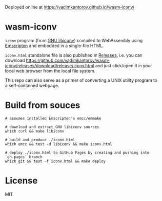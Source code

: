 Deployed online at https://vadimkantorov.github.io/wasm-iconv/

# wasm-iconv
`iconv` program (from [GNU libiconv](https://www.gnu.org/software/libiconv)) compiled to WebAssembly using [Emscripten](https://github.com/emscripten-core/emscripten) and embedded in a single-file HTML.

`iconv.html` standalone file is also published in [Releases](../../releases), i.e. you can download https://github.com/vadimkantorov/wasm-iconv/releases/download/release/iconv.html and just click/open it in your local web browser from the local file system.

This repo can also serve as a primer of converting a UNIX utility program to a self-contained webpage.

# Build from souces

```shell
# assumes installed Emscripten's emcc/emmake

# download and extract GNU libiconv sources
which curl && make libiconv

# build and produce ./iconv.html
which emcc && test -d libiconv && make iconv.html

# deploy ./iconv.html to GitHub Pages by creating and pushing into `gh-pages` branch
which git && test -f iconv.html && make deploy
```

# License
MIT
